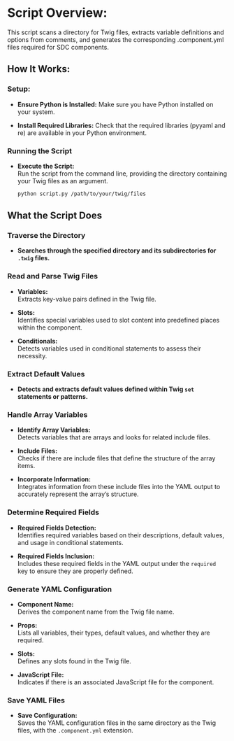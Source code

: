 # Script Overview:
This script scans a directory for Twig files, extracts variable definitions and options from comments, and generates the corresponding .component.yml files required for SDC components. 

## How It Works:

### Setup:
 - **Ensure Python is Installed:**
   Make sure you have Python installed on your system.

 - **Install Required Libraries:**
   Check that the required libraries (pyyaml and re) are available in your Python environment.

### Running the Script

- **Execute the Script:**  
  Run the script from the command line, providing the directory containing your Twig files as an argument.

  ```bash
  python script.py /path/to/your/twig/files

## What the Script Does

### Traverse the Directory

- **Searches through the specified directory and its subdirectories for `.twig` files.**

### Read and Parse Twig Files

- **Variables:**  
  Extracts key-value pairs defined in the Twig file.

- **Slots:**  
  Identifies special variables used to slot content into predefined places within the component.

- **Conditionals:**  
  Detects variables used in conditional statements to assess their necessity.

### Extract Default Values

- **Detects and extracts default values defined within Twig `set` statements or patterns.**

### Handle Array Variables

- **Identify Array Variables:**  
  Detects variables that are arrays and looks for related include files.

- **Include Files:**  
  Checks if there are include files that define the structure of the array items.

- **Incorporate Information:**  
  Integrates information from these include files into the YAML output to accurately represent the array’s structure.

### Determine Required Fields

- **Required Fields Detection:**  
  Identifies required variables based on their descriptions, default values, and usage in conditional statements.

- **Required Fields Inclusion:**  
  Includes these required fields in the YAML output under the `required` key to ensure they are properly defined.

### Generate YAML Configuration

- **Component Name:**  
  Derives the component name from the Twig file name.

- **Props:**  
  Lists all variables, their types, default values, and whether they are required.

- **Slots:**  
  Defines any slots found in the Twig file.

- **JavaScript File:**  
  Indicates if there is an associated JavaScript file for the component.

### Save YAML Files

- **Save Configuration:**  
  Saves the YAML configuration files in the same directory as the Twig files, with the `.component.yml` extension.
